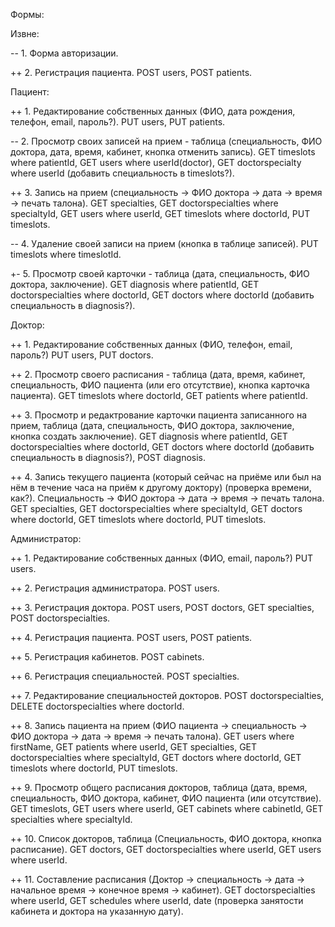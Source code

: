 Формы:

Извне: 

-- 1. Форма авторизации.

++ 2. Регистрация пациента. POST users, POST patients.


Пациент:

++ 1. Редактирование собственных данных (ФИО, дата рождения, телефон, email, пароль?). PUT users, PUT patients.

-- 2. Просмотр своих записей на прием - таблица (специальность, ФИО доктора, дата, время, кабинет, кнопка отменить запись). GET timeslots where patientId, GET users where userId(doctor), GET doctorspecialty where userId (добавить специальность в timeslots?).

++ 3. Запись на прием (специальность -> ФИО доктора -> дата -> время -> печать талона). GET specialties, GET doctorspecialties where specialtyId, GET users where userId, GET timeslots where doctorId, PUT timeslots.

-- 4. Удаление своей записи на прием (кнопка в таблице записей). PUT timeslots where timeslotId.

+- 5. Просмотр своей карточки - таблица (дата, специальность, ФИО доктора, заключение). GET diagnosis where patientId, GET doctorspecialties where doctorId, GET doctors where doctorId (добавить специальность в diagnosis?).


Доктор:

++ 1. Редактирование собственных данных (ФИО, телефон, email, пароль?) PUT users, PUT doctors.

++ 2. Просмотр своего расписания - таблица (дата, время, кабинет, специальность, ФИО пациента (или его отсутствие), кнопка карточка пациента). GET timeslots where doctorId, GET patients where patientId.

++ 3. Просмотр и редактрование карточки пациента записанного на прием, таблица (дата, специальность, ФИО доктора, заключение, кнопка создать заключение). GET diagnosis where patientId, GET doctorspecialties where doctorId, GET doctors where doctorId (добавить специальность в diagnosis?), POST diagnosis.

++ 4. Запись текущего пациента (который сейчас на приёме или был на нём в течение часа на приём к другому доктору) (проверка времени, как?). Специальность -> ФИО доктора -> дата -> время -> печать талона. GET specialties, GET doctorspecialties where specialtyId, GET doctors where doctorId, GET timeslots where doctorId, PUT timeslots.


Администратор:

++ 1. Редактирование собственных данных (ФИО, email, пароль?) PUT users.

++ 2. Регистрация администратора. POST users.

++ 3. Регистрация доктора. POST users, POST doctors, GET specialties, POST doctorspecialties.

++ 4. Регистрация пациента. POST users, POST patients.

++ 5. Регистрация кабинетов. POST cabinets.

++ 6. Регистрация специальностей. POST specialties.

++ 7. Редактирование специальностей докторов. POST doctorspecialties, DELETE doctorspecialties where doctorId.

++  8. Запись пациента на прием (ФИО пациента -> специальность -> ФИО доктора -> дата -> время -> печать талона). GET users where firstName, GET patients where userId, GET specialties, GET doctorspecialties where specialtyId, GET doctors where doctorId, GET timeslots where doctorId, PUT timeslots.

++ 9. Просмотр общего расписания докторов, таблица (дата, время, специальность, ФИО доктора, кабинет, ФИО пациента (или отсутствие). GET timeslots, GET users where userId, GET cabinets where cabinetId, GET specialties where specialtyId.

++ 10. Список докторов, таблица (Специальность, ФИО доктора, кнопка расписание). GET doctors, GET doctorspecialties where userId, GET users where userId.

++ 11. Составление расписания (Доктор -> специальность -> дата -> начальное время -> конечное время -> кабинет).
GET doctorspecialties where userId, GET schedules where userId, date (проверка занятости кабинета и доктора на указанную дату). 
